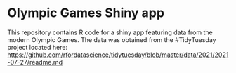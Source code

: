 # Olympic Games Shiny app
This repository contains R code for a shiny app featuring data from the modern Olympic Games. The data was obtained from the #TidyTuesday project located here: https://github.com/rfordatascience/tidytuesday/blob/master/data/2021/2021-07-27/readme.md
